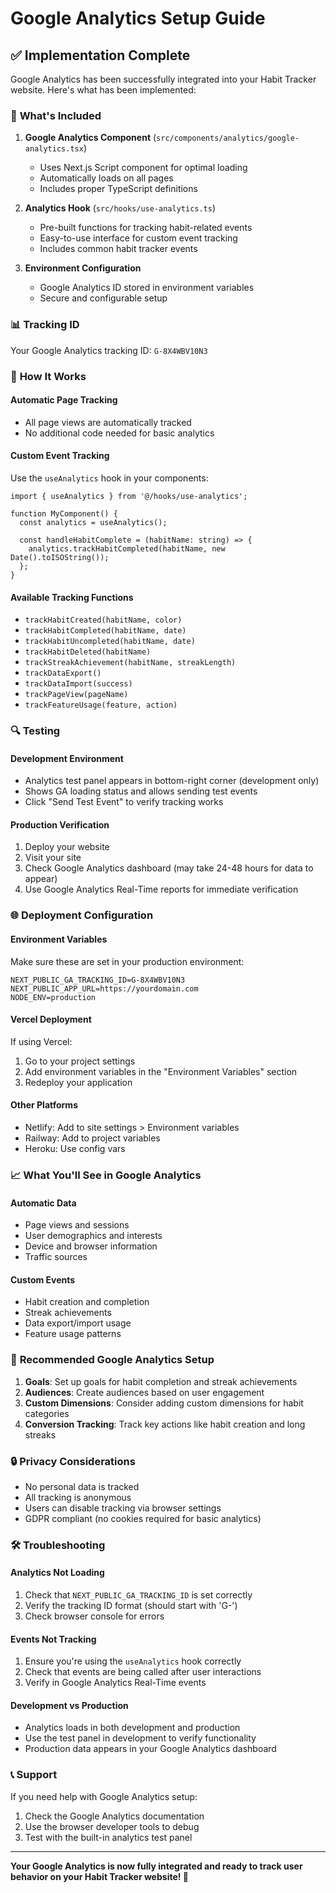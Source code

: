 # Google Analytics Setup Guide

## ✅ Implementation Complete

Google Analytics has been successfully integrated into your Habit Tracker website. Here's what has been implemented:

### 🔧 **What's Included**

1. **Google Analytics Component** (`src/components/analytics/google-analytics.tsx`)
   - Uses Next.js Script component for optimal loading
   - Automatically loads on all pages
   - Includes proper TypeScript definitions

2. **Analytics Hook** (`src/hooks/use-analytics.ts`)
   - Pre-built functions for tracking habit-related events
   - Easy-to-use interface for custom event tracking
   - Includes common habit tracker events

3. **Environment Configuration**
   - Google Analytics ID stored in environment variables
   - Secure and configurable setup

### 📊 **Tracking ID**

Your Google Analytics tracking ID: `G-8X4WBV10N3`

### 🚀 **How It Works**

#### **Automatic Page Tracking**
- All page views are automatically tracked
- No additional code needed for basic analytics

#### **Custom Event Tracking**
Use the `useAnalytics` hook in your components:

```tsx
import { useAnalytics } from '@/hooks/use-analytics';

function MyComponent() {
  const analytics = useAnalytics();
  
  const handleHabitComplete = (habitName: string) => {
    analytics.trackHabitCompleted(habitName, new Date().toISOString());
  };
}
```

#### **Available Tracking Functions**
- `trackHabitCreated(habitName, color)`
- `trackHabitCompleted(habitName, date)`
- `trackHabitUncompleted(habitName, date)`
- `trackHabitDeleted(habitName)`
- `trackStreakAchievement(habitName, streakLength)`
- `trackDataExport()`
- `trackDataImport(success)`
- `trackPageView(pageName)`
- `trackFeatureUsage(feature, action)`

### 🔍 **Testing**

#### **Development Environment**
- Analytics test panel appears in bottom-right corner (development only)
- Shows GA loading status and allows sending test events
- Click "Send Test Event" to verify tracking works

#### **Production Verification**
1. Deploy your website
2. Visit your site
3. Check Google Analytics dashboard (may take 24-48 hours for data to appear)
4. Use Google Analytics Real-Time reports for immediate verification

### 🌐 **Deployment Configuration**

#### **Environment Variables**
Make sure these are set in your production environment:

```env
NEXT_PUBLIC_GA_TRACKING_ID=G-8X4WBV10N3
NEXT_PUBLIC_APP_URL=https://yourdomain.com
NODE_ENV=production
```

#### **Vercel Deployment**
If using Vercel:
1. Go to your project settings
2. Add environment variables in the "Environment Variables" section
3. Redeploy your application

#### **Other Platforms**
- Netlify: Add to site settings > Environment variables
- Railway: Add to project variables
- Heroku: Use config vars

### 📈 **What You'll See in Google Analytics**

#### **Automatic Data**
- Page views and sessions
- User demographics and interests
- Device and browser information
- Traffic sources

#### **Custom Events**
- Habit creation and completion
- Streak achievements
- Data export/import usage
- Feature usage patterns

### 🎯 **Recommended Google Analytics Setup**

1. **Goals**: Set up goals for habit completion and streak achievements
2. **Audiences**: Create audiences based on user engagement
3. **Custom Dimensions**: Consider adding custom dimensions for habit categories
4. **Conversion Tracking**: Track key actions like habit creation and long streaks

### 🔒 **Privacy Considerations**

- No personal data is tracked
- All tracking is anonymous
- Users can disable tracking via browser settings
- GDPR compliant (no cookies required for basic analytics)

### 🛠️ **Troubleshooting**

#### **Analytics Not Loading**
1. Check that `NEXT_PUBLIC_GA_TRACKING_ID` is set correctly
2. Verify the tracking ID format (should start with 'G-')
3. Check browser console for errors

#### **Events Not Tracking**
1. Ensure you're using the `useAnalytics` hook correctly
2. Check that events are being called after user interactions
3. Verify in Google Analytics Real-Time events

#### **Development vs Production**
- Analytics loads in both development and production
- Use the test panel in development to verify functionality
- Production data appears in your Google Analytics dashboard

### 📞 **Support**

If you need help with Google Analytics setup:
1. Check the Google Analytics documentation
2. Use the browser developer tools to debug
3. Test with the built-in analytics test panel

---

**Your Google Analytics is now fully integrated and ready to track user behavior on your Habit Tracker website! 🎉**
